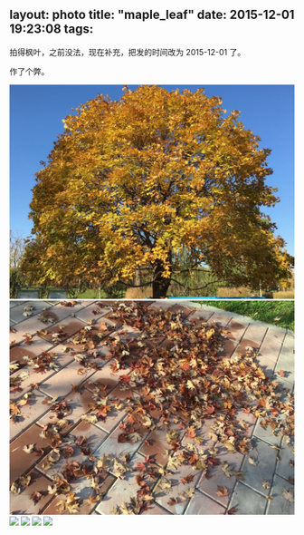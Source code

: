 layout: photo
title: "maple_leaf"
date: 2015-12-01 19:23:08
tags:
---

拍得枫叶，之前没法，现在补充，把发的时间改为 2015-12-01 了。

<!--more-->

作了个弊。

![](/picture/maple-leaf/IMG_0124.jpg)
![](/picture/maple-leaf/IMG_0125.jpg)
![](/picture/maple-leaf/IMG_0126.jpg)
![](/picture/maple-leaf/IMG_0127.jpg)
![](/picture/maple-leaf/IMG_0128.jpg)
![](/picture/maple-leaf/IMG_0129.jpg)